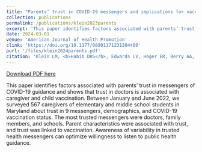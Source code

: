 ```yaml
---
title: "Parents’ trust in COVID-19 messengers and implications for vaccination"
collection: publications
permalink: /publications/klein2023parents
excerpt: 'This paper identifies factors associated with parents’ trust in messengers of COVID-19 guidance and shows that trust in doctors is associated with caregiver and child vaccination. Between January and June 2022, we surveyed 567 caregivers of elementary and middle school students in Maryland about trust in 9 messengers, demographics, and COVID-19 vaccination status. The most trusted messengers were doctors, family members, and schools. Parent characteristics were associated with trust, and trust was linked to vaccination. Awareness of variability in trusted health messengers can optimize willingness to listen to public health guidance.'
date: 2024-03-01
venue: 'American Journal of Health Promotion'
clink: 'https://doi.org/10.1177/08901171231204480'
purl: '/files/klein2024parents.pdf'
citation: 'Klein LM, <b>Habib DRS</b>, Edwards LV, Hager ER, Berry AA, Connor KA, Calderon G, Liu Y, Johnson SB. Parents’ trust in COVID-19 messengers and implications for vaccination. <i>Am J Health Promot</i>. 2024;38(3):364-374. doi:10.1177/08901171231204480'
---
```

[Download PDF here](http://danielrshabib.github.io/files/klein2024parents.pdf)

This paper identifies factors associated with parents’ trust in messengers of COVID-19 guidance and shows that trust in doctors is associated with caregiver and child vaccination. Between January and June 2022, we surveyed 567 caregivers of elementary and middle school students in Maryland about trust in 9 messengers, demographics, and COVID-19 vaccination status. The most trusted messengers were doctors, family members, and schools. Parent characteristics were associated with trust, and trust was linked to vaccination. Awareness of variability in trusted health messengers can optimize willingness to listen to public health guidance.
